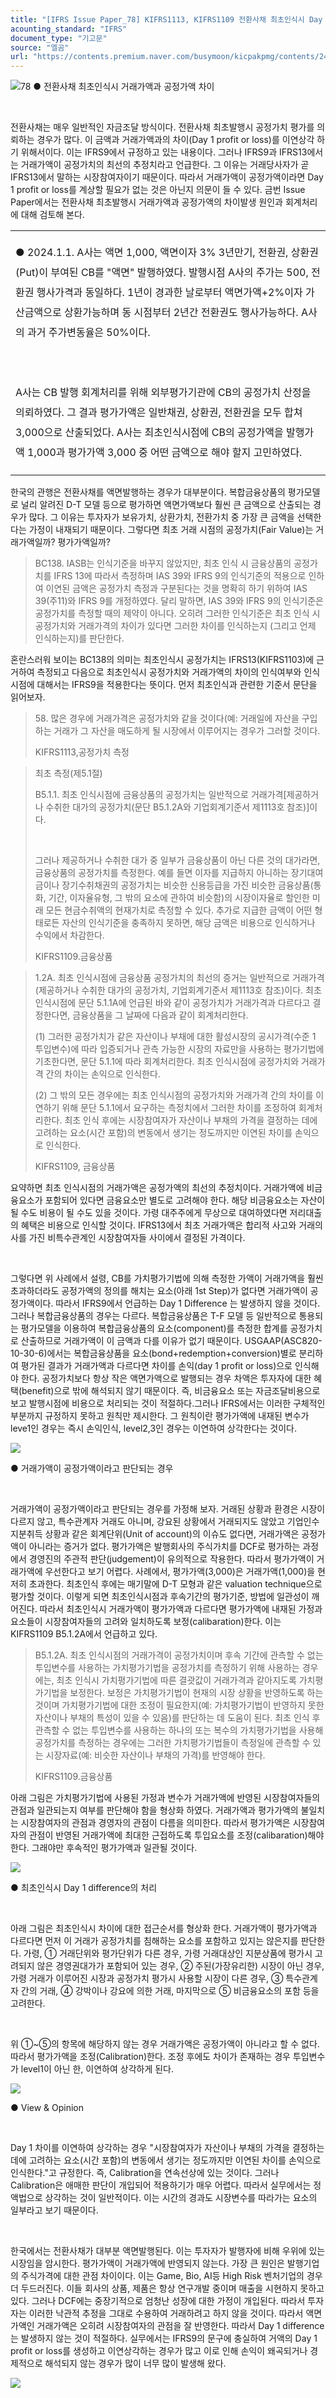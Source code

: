 ```yaml
---
title: "[IFRS Issue Paper_78] KIFRS1113, KIFRS1109 전환사채 최초인식시 Day 1 profit or loss 계상여부 2"
acounting_standard: "IFRS"
document_type: "기고문"
source: "엘곰"
url: "https://contents.premium.naver.com/busymoon/kicpakpmg/contents/240502134543950qi"
---
```

![](https://n2.news.naver.com/l.gif?type=content)78 ● 전환사채 최초인식시 거래가액과 공정가액 차이

​

전환사채는 매우 일반적인 자금조달 방식이다. 전환사채 최초발행시 공정가치 평가를 의뢰하는 경우가 많다. 이 금액과 거래가액과의 차이(Day 1 profit or loss)를 이연상각 하기 위해서이다. 이는 IFRS9에서 규정하고 있는 내용이다. 그러나 IFRS9과 IFRS13에서는 거래가액이 공정가치의 최선의 추정치라고 언급한다. 그 이유는 거래당사자가 곧 IFRS13에서 말하는 시장참여자이기 때문이다. 따라서 거래가액이 공정가액이라면 Day 1 profit or loss를 계상할 필요가 없는 것은 아닌지 의문이 들 수 있다. 금번 Issue Paper에서는 전환사채 최초발행시 거래가액과 공정가액의 차이발생 원인과 회계처리에 대해 검토해 본다.

<table style=""><tbody><tr><td colspan="3" rowspan="1" style="width: 100.0%; height: 129.0px;  "><div><p style="line-height:2.0;"><span style="">● 2024.1.1. A사는 액면 1,000, 액면이자 3% 3년만기, 전환권, 상환권(Put)이 부여된 CB를 "액면" 발행하였다. 발행시점 A사의 주가는 500, 전환권 행사가격과 동일하다. 1년이 경과한 날로부터 액면가액+2%이자 가산금액으로 상환가능하며 동 시점부터 2년간 전환권도 행사가능하다. A사의 과거 주가변동율은 50%이다.</span></p></div><div><p style="line-height:2.0;"><span style="">​</span></p></div><div><p style="line-height:2.0;"><span style="">A사는 CB 발행 회계처리를 위해 외부평가기관에 CB의 공정가치 산정을 의뢰하였다. 그 결과 평가가액은 일반채권, 상환권, 전환권을 모두 합쳐 3,000으로 산출되었다. A사는 최초인식시점에 CB의 공정가액을 발행가액 1,000과 평가가액 3,000 중 어떤 금액으로 해야 할지 고민하였다.</span></p></div></td></tr></tbody></table>

한국의 관행은 전환사채를 액면발행하는 경우가 대부분이다. 복합금융상품의 평가모델로 널리 알려진 D-T 모델 등으로 평가하면 액면가액보다 훨씬 큰 금액으로 산출되는 경우가 많다. 그 이유는 투자자가 보유가치, 상환가치, 전환가치 중 가장 큰 금액을 선택한다는 가정이 내재되기 때문이다. 그렇다면 최초 거래 시점의 공정가치(Fair Value)는 거래가액일까? 평가가액일까?

> BC138. IASB는 인식기준을 바꾸지 않았지만, 최초 인식 시 금융상품의 공정가치를 IFRS 13에 따라서 측정하며 IAS 39와 IFRS 9의 인식기준의 적용으로 인하여 이연된 금액은 공정가치 측정과 구분된다는 것을 명확히 하기 위하여 IAS 39(주11)와 IFRS 9를 개정하였다. 달리 말하면, IAS 39와 IFRS 9의 인식기준은 공정가치를 측정할 때의 제약이 아니다. 오히려 그러한 인식기준은 최초 인식 시 공정가치와 거래가격의 차이가 있다면 그러한 차이를 인식하는지 (그리고 언제 인식하는지)를 판단한다.​

혼란스러워 보이는 BC138의 의미는 최초인식시 공정가치는 IFRS13(KIFRS1103)에 근거하여 측정되고 다음으로 최초인식시 공정가치와 거래가액의 차이의 인식여부와 인식시점에 대해서는 IFRS9을 적용한다는 뜻이다. 먼저 최초인식과 관련한 기준서 문단을 읽어보자.

> 58\. 많은 경우에 거래가격은 공정가치와 같을 것이다(예: 거래일에 자산을 구입하는 거래가 그 자산을 매도하게 될 시장에서 이루어지는 경우가 그러할 것이다.
> 
> KIFRS1113,공정가치 측정

> 최초 측정(제5.1절)
> 
> B5.1.1. 최초 인식시점에 금융상품의 공정가치는 일반적으로 거래가격​\[제공하거나 수취한 대가의 공정가치(문단 B5.1.2A와 기업회계기준서 제1113호 참조)\]이다.
> 
> ​
> 
> 그러나 제공하거나 수취한 대가 중 일부가 금융상품이 아닌 다른 것의 대가라면, 금융상품의 공정가치를 측정한다. 예를 들면 이자를 지급하지 아니하는 장기대여금이나 장기수취채권의 공정가치는 비슷한 신용등급을 가진 비슷한 금융상품(통화, 기간, 이자율유형, 그 밖의 요소에 관하여 비슷함)의 시장이자율로 할인한 미래 모든 현금수취액의 현재가치로 측정할 수 있다. 추가로 지급한 금액이 어떤 형태로든 자산의 인식기준을 충족하지 못하면, 해당 금액은 비용으로 인식하거나 수익에서 차감한다.
> 
> KIFRS1109.금융상품

> 1.2A. 최초 인식시점에 금융상품 공정가치의 최선의 증거는 일반적으로 거래가격(제공하거나 수취한 대가의 공정가치, 기업회계기준서 제1113호 참조)이다. 최초 인식시점에 문단 5.1.1A에 언급된 바와 같이 공정가치가 거래가격과 다르다고 결정한다면, 금융상품을 그 날짜에 다음과 같이 회계처리한다.
> 
> (1) 그러한 공정가치가 같은 자산이나 부채에 대한 활성시장의 공시가격(수준 1 투입변수)에 따라 입증되거나 관측 가능한 시장의 자료만을 사용하는 평가기법에 기초한다면, 문단 5.1.1에 따라 회계처리한다. 최초 인식시점에 공정가치와 거래가격 간의 차이는 손익으로 인식한다.
> 
> (2) 그 밖의 모든 경우에는 최초 인식시점의 공정가치와 거래가격 간의 차이를 이연하기 위해 문단 5.1.1에서 요구하는 측정치에서 그러한 차이를 조정하여 회계처리한다. 최초 인식 후에는 시장참여자가 자산이나 부채의 가격을 결정하는 데에 고려하는 요소(시간 포함)의 변동에서 생기는 정도까지만 이연된 차이를 손익으로 인식한다.
> 
> KIFRS1109, 금융상품

요약하면 최초 인식시점의 거래가액은 공정가액의 최선의 추정치이다. 거래가액에 비금융요소가 포함되어 있다면 금융요소만 별도로 고려해야 한다. 해당 비금융요소는 자산이 될 수도 비용이 될 수도 있을 것이다. 가령 대주주에게 무상으로 대여하였다면 저리대출의 혜택은 비용으로 인식할 것이다. IFRS13에서 최초 거래가액은 합리적 사고와 거래의사를 가진 비특수관계인 시장참여자들 사이에서 결정된 가격이다.

​

그렇다면 위 사례에서 설령, CB를 가치평가기법에 의해 측정한 가액이 거래가액을 훨씬 초과하더라도 공정가액의 정의를 해치는 요소(아래 1st Step)가 없다면 거래가액이 공정가액이다. 따라서 IFRS9에서 언급하는 Day 1 Difference 는 발생하지 않을 것이다. 그러나 복합금융상품의 경우는 다르다. 복합금융상품은 T-F 모델 등 일반적으로 통용되는 평가모델을 이용하여 복합금융상품의 요소(component)를 측정한 합계를 공정가치로 산출하므로 거래가액이 이 금액과 다를 이유가 없기 때문이다. USGAAP(ASC820-10-30-6)에서는 복합금융상품을 요소(bond+redemption+conversion)별로 분리하여 평가된 결과가 거래가액과 다르다면 차이를 손익(day 1 profit or loss)으로 인식해야 한다. 공정가치보다 항상 작은 액면가액으로 발행되는 경우 차액은 투자자에 대한 혜택(benefit)으로 밖에 해석되지 않기 때문이다. 즉, 비금융요소 또는 자금조달비용으로 보고 발행시점에 비용으로 처리되는 것이 적절하다.그러나 IFRS에서는 이러한 구체적인 부분까지 규정하지 못하고 원칙만 제시한다. 그 원칙이란 평가가액에 내재된 변수가 leve1인 경우는 즉시 손익인식, level2,3인 경우는 이연하여 상각한다는 것이다.

![](https://dthumb-phinf.pstatic.net/dthumb?src=%22https://postfiles.pstatic.net/MjAyNDAzMTVfMjc0/MDAxNzEwNDg2MjY4NzIz.gpZGTJtthpjCuf9jeeGxE2YF2DyM9B1nJPwKbJ1_Kg4g.vPTk48_0GlWQ9-tHXnQImWR6H5WzMOfK5BYxV_W1uNMg.PNG/image.png?type=w773%22&service=scs&type=w800)

● 거래가액이 공정가액이라고 판단되는 경우

​

거래가액이 공정가액이라고 판단되는 경우를 가정해 보자. 거래된 상황과 환경은 시장이 다르지 않고, 특수관계자 거래도 아니며, 강요된 상황에서 거래되지도 않았고 기업인수 지분취득 상황과 같은 회계단위(Unit of account)의 이슈도 없다면, 거래가액은 공정가액이 아니라는 증거가 없다. 평가가액은 발행회사의 주식가치를 DCF로 평가하는 과정에서 경영진의 주관적 판단(judgement)이 유의적으로 작용한다. 따라서 평가가액이 거래가액에 우선한다고 보기 어렵다. 사례에서, 평가가액(3,000)은 거래가액(1,000)을 현저히 초과한다. 최초인식 후에는 매기말에 D-T 모형과 같은 valuation technique으로 평가할 것이다. 이렇게 되면 최초인식시점과 후속기간의 평가기준, 방법에 일관성이 깨어진다. 따라서 최초인식시 거래가액이 평가가액과 다르다면 평가가액에 내재된 가정과 요소들이 시장참여자들의 고려와 일치하도록 보정(calibaration)한다. 이는 KIFRS1109 B5.1.2A에서 언급하고 있다.

> B5.1.2A. 최초 인식시점의 거래가격이 공정가치이며 후속 기간에 관측할 수 없는 투입변수를 사용하는 가치평가기법을 공정가치를 측정하기 위해 사용하는 경우에는, 최초 인식시 가치평가기법에 따른 결괏값이 거래가격과 같아지도록 가치평가기법을 보정한다. 보정은 가치평가기법이 현재의 시장 상황을 반영하도록 하는 것이며 가치평가기법에 대한 조정이 필요한지(예: 가치평가기법이 반영하지 못한 자산이나 부채의 특성이 있을 수 있음)를 판단하는 데 도움이 된다. 최초 인식 후 관측할 수 없는 투입변수를 사용하는 하나의 또는 복수의 가치평가기법을 사용해 공정가치를 측정하는 경우에는 그러한 가치평가기법들이 측정일에 관측할 수 있는 시장자료(예: 비슷한 자산이나 부채의 가격)를 반영해야 한다.
> 
> KIFRS1109.금융상품

아래 그림은 가치평가기법에 사용된 가정과 변수가 거래가액에 반영된 시장참여자들의 관점과 일관되는지 여부를 판단해야 함을 형상화 하였다. 거래가액과 평가가액의 불일치는 시장참여자의 관점과 경영자의 관점이 다름을 의미한다. 따라서 평가가액은 시장참여자의 관점이 반영된 거래가액에 최대한 근접하도록 투입요소를 조정(calibaration)해야 한다. 그래야만 후속적인 평가가액과 일관될 것이다.

![](https://dthumb-phinf.pstatic.net/dthumb?src=%22https://postfiles.pstatic.net/MjAyNDAzMTRfMzcg/MDAxNzEwNDAwNDUzOTk5.13kguCXJhmC1Y8C0DSP8mueWqx1DR1CwFqdyyaZX9FAg.mYZkT0tiePHSU2qxCRsevVpcbIMsTXkaVqMTq2QaO8Mg.PNG/image.png?type=w773%22&service=scs&type=w800)

● 최초인식시 Day 1 difference의 처리

​

아래 그림은 최초인식시 차이에 대한 접근순서를 형상화 한다. 거래가액이 평가가액과 다르다면 먼저 이 거래가 공정가치를 침해하는 요소를 포함하고 있지는 않은지를 판단한다. 가령, ① 거래단위와 평가단위가 다른 경우, 가령 거래대상인 지분상품에 평가시 고려되지 않은 경영권대가가 포함되어 있는 경우, ② 주된(가장유리한) 시장이 아닌 경우, 가령 거래가 이루어진 시장과 공정가치 평가시 사용할 시장이 다른 경우, ③ 특수관계자 간의 거래, ④ 강박이나 강요에 의한 거래, 마지막으로 ⑤ 비금융요소의 포함 등을 고려한다.

​

위 ①~⑤의 항목에 해당하지 않는 경우 거래가액은 공정가액이 아니라고 할 수 없다. 따라서 평가가액을 조정(Calibration)한다. 조정 후에도 차이가 존재하는 경우 투입변수가 level1이 아닌 한, 이연하여 상각하게 된다.

![](https://dthumb-phinf.pstatic.net/dthumb?src=%22https://postfiles.pstatic.net/MjAyNDAzMTRfMTAg/MDAxNzEwMzk2ODkyODAz.PL1OxnirZPufWoGkc3JMOGRqO9IQgQYR_c6ToMMA50gg.MLhdEoHqb54sJdVROhFVmsusUinbpVx3PxIsLrdP4nog.PNG/image.png?type=w773%22&service=scs&type=w800)

● View & Opinion

​

Day 1 차이를 이연하여 상각하는 경우 "시장참여자가 자산이나 부채의 가격을 결정하는 데에 고려하는 요소(시간 포함)의 변동에서 생기는 정도까지만 이연된 차이를 손익으로 인식한다."고 규정한다. 즉, Calibration을 연속선상에 있는 것이다. 그러나 Calibration은 애매한 판단이 개입되어 적용하기가 매우 어렵다. 따라서 실무에서는 정액법으로 상각하는 것이 일반적이다. 이는 시간의 경과도 시장변수를 따라가는 요소의 일부라고 보기 때문이다.

​

한국에서는 전환사채가 대부분 액면발행된다. 이는 투자자가 발행자에 비해 우위에 있는 시장임을 암시한다. 평가가액이 거래가액에 반영되지 않는다. 가장 큰 원인은 발행기업의 주식가격에 대한 관점 차이이다. 이는 Game, Bio, AI등 High Risk 벤처기업의 경우 더 두드러진다. 이들 회사의 상품, 제품은 항상 연구개발 중이며 매출을 시현하지 못하고 있다. 그러나 DCF에는 중장기적으로 엄청난 성장에 대한 가정이 개입된다. 따라서 투자자는 이러한 낙관적 추정을 그대로 수용하여 거래하려고 하지 않을 것이다. 따라서 액면가액인 거래가액은 오히려 시장참여자의 관점을 잘 반영한다. 따라서 Day 1 difference는 발생하지 않는 것이 적절하다. 실무에서는 IFRS9의 문구에 충실하여 거액의 Day 1 profit or loss를 생성하고 이연상각하는 경우가 많고 이로 인해 손익이 왜곡되거나 경제적으로 해석되지 않는 경우가 많이 너무 많이 발생해 왔다.

[![](https://dthumb-phinf.pstatic.net/dthumb?src=%22https://storep-phinf.pstatic.net/cafe_004/original_7.png?type=p100_100%22&service=scs&type=w800)](https://contents.premium.naver.com/busymoon/kicpakpmg/contents/#)

​

​
